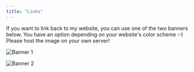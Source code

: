 ```yaml
---
title: "Links"
---
```


If you want to link back to my website, you can use one of the two banners
below. You have an option depending on your website's color scheme :-) Please
host the image on your own server!

![Banner 1](banner.webp)

![Banner 2](banner2.webp)

